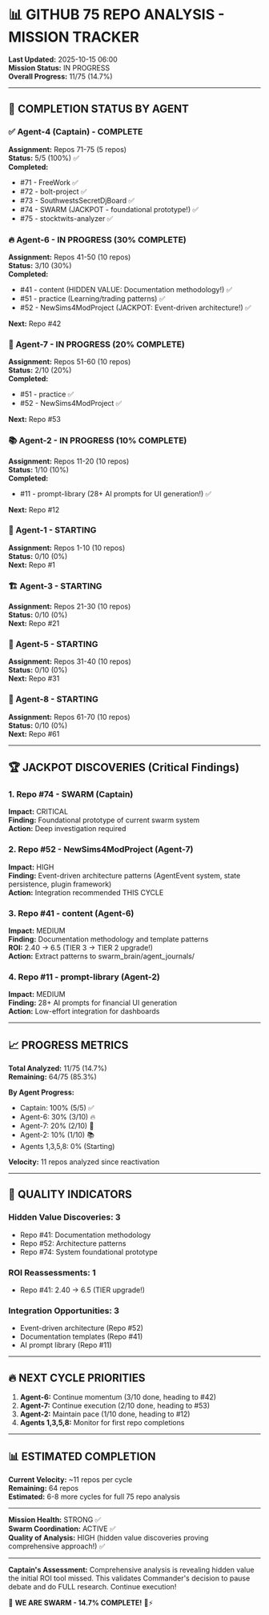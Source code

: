 # 📊 GITHUB 75 REPO ANALYSIS - MISSION TRACKER

**Last Updated:** 2025-10-15 06:00  
**Mission Status:** IN PROGRESS  
**Overall Progress:** 11/75 (14.7%)

---

## 🎯 COMPLETION STATUS BY AGENT

### ✅ Agent-4 (Captain) - COMPLETE
**Assignment:** Repos 71-75 (5 repos)  
**Status:** 5/5 (100%) ✅  
**Completed:**
- #71 - FreeWork ✅
- #72 - bolt-project ✅
- #73 - SouthwestsSecretDjBoard ✅
- #74 - SWARM (JACKPOT - foundational prototype!) ✅
- #75 - stocktwits-analyzer ✅

### 🔥 Agent-6 - IN PROGRESS (30% COMPLETE)
**Assignment:** Repos 41-50 (10 repos)  
**Status:** 3/10 (30%)  
**Completed:**
- #41 - content (HIDDEN VALUE: Documentation methodology!) ✅
- #51 - practice (Learning/trading patterns) ✅
- #52 - NewSims4ModProject (JACKPOT: Event-driven architecture!) ✅

**Next:** Repo #42

### 🚀 Agent-7 - IN PROGRESS (20% COMPLETE)
**Assignment:** Repos 51-60 (10 repos)  
**Status:** 2/10 (20%)  
**Completed:**
- #51 - practice ✅
- #52 - NewSims4ModProject ✅

**Next:** Repo #53

### 📚 Agent-2 - IN PROGRESS (10% COMPLETE)
**Assignment:** Repos 11-20 (10 repos)  
**Status:** 1/10 (10%)  
**Completed:**
- #11 - prompt-library (28+ AI prompts for UI generation!) ✅

**Next:** Repo #12

### 🔧 Agent-1 - STARTING
**Assignment:** Repos 1-10 (10 repos)  
**Status:** 0/10 (0%)  
**Next:** Repo #1

### 🏗️ Agent-3 - STARTING
**Assignment:** Repos 21-30 (10 repos)  
**Status:** 0/10 (0%)  
**Next:** Repo #21

### 💼 Agent-5 - STARTING
**Assignment:** Repos 31-40 (10 repos)  
**Status:** 0/10 (0%)  
**Next:** Repo #31

### 🔗 Agent-8 - STARTING
**Assignment:** Repos 61-70 (10 repos)  
**Status:** 0/10 (0%)  
**Next:** Repo #61

---

## 🏆 JACKPOT DISCOVERIES (Critical Findings)

### 1. Repo #74 - SWARM (Captain)
**Impact:** CRITICAL  
**Finding:** Foundational prototype of current swarm system  
**Action:** Deep investigation required

### 2. Repo #52 - NewSims4ModProject (Agent-7)
**Impact:** HIGH  
**Finding:** Event-driven architecture patterns (AgentEvent system, state persistence, plugin framework)  
**Action:** Integration recommended THIS CYCLE

### 3. Repo #41 - content (Agent-6)
**Impact:** MEDIUM  
**Finding:** Documentation methodology and template patterns  
**ROI:** 2.40 → 6.5 (TIER 3 → TIER 2 upgrade!)  
**Action:** Extract patterns to swarm_brain/agent_journals/

### 4. Repo #11 - prompt-library (Agent-2)
**Impact:** MEDIUM  
**Finding:** 28+ AI prompts for financial UI generation  
**Action:** Low-effort integration for dashboards

---

## 📈 PROGRESS METRICS

**Total Analyzed:** 11/75 (14.7%)  
**Remaining:** 64/75 (85.3%)

**By Agent Progress:**
- Captain: 100% (5/5) ✅
- Agent-6: 30% (3/10) 🔥
- Agent-7: 20% (2/10) 🚀
- Agent-2: 10% (1/10) 📚
- Agents 1,3,5,8: 0% (Starting)

**Velocity:** 11 repos analyzed since reactivation

---

## 🎯 QUALITY INDICATORS

### Hidden Value Discoveries: 3
- Repo #41: Documentation methodology
- Repo #52: Architecture patterns
- Repo #74: System foundational prototype

### ROI Reassessments: 1
- Repo #41: 2.40 → 6.5 (TIER upgrade!)

### Integration Opportunities: 3
- Event-driven architecture (Repo #52)
- Documentation templates (Repo #41)
- AI prompt library (Repo #11)

---

## 🔥 NEXT CYCLE PRIORITIES

1. **Agent-6:** Continue momentum (3/10 done, heading to #42)
2. **Agent-7:** Continue execution (2/10 done, heading to #53)
3. **Agent-2:** Maintain pace (1/10 done, heading to #12)
4. **Agents 1,3,5,8:** Monitor for first repo completions

---

## 📊 ESTIMATED COMPLETION

**Current Velocity:** ~11 repos per cycle  
**Remaining:** 64 repos  
**Estimated:** 6-8 more cycles for full 75 repo analysis

---

**Mission Health:** STRONG ✅  
**Swarm Coordination:** ACTIVE ✅  
**Quality of Analysis:** HIGH (hidden value discoveries proving comprehensive approach!) ✅

---

**Captain's Assessment:** Comprehensive analysis is revealing hidden value the initial ROI tool missed. This validates Commander's decision to pause debate and do FULL research. Continue execution!

🐝 **WE ARE SWARM - 14.7% COMPLETE!** 🚀⚡

